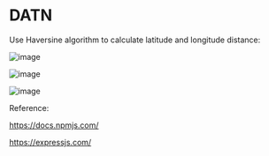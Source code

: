 # DATN
Use Haversine algorithm to calculate latitude and longitude distance:


![image](https://user-images.githubusercontent.com/90144686/227769875-51a9637c-21d5-409f-b776-a91bcb0aeade.png)




![image](https://user-images.githubusercontent.com/90144686/227769909-8f98c6e3-6993-447f-925a-879fd1887225.png)






![image](https://user-images.githubusercontent.com/90144686/227769922-f11b8947-c867-4c4f-afef-2451ee323c69.png)


Reference:

https://docs.npmjs.com/

https://expressjs.com/
